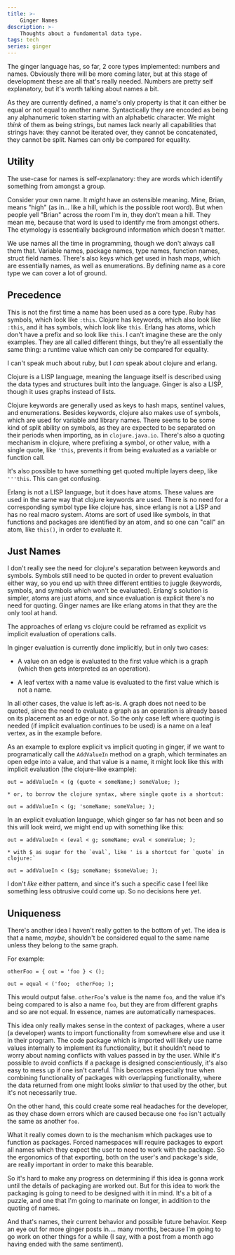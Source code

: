 ```yaml
---
title: >-
    Ginger Names
description: >-
    Thoughts about a fundamental data type.
tags: tech
series: ginger
---
```


The ginger language has, so far, 2 core types implemented: numbers and names.
Obviously there will be more coming later, but at this stage of development
these are all that's really needed. Numbers are pretty self explanatory, but
it's worth talking about names a bit.

As they are currently defined, a name's only property is that it can either be
equal or not equal to another name. Syntactically they are encoded as being any
alphanumeric token starting with an alphabetic character. We might _think_ of
them as being strings, but names lack nearly all capabilities that strings have:
they cannot be iterated over, they cannot be concatenated, they cannot be split.
Names can only be compared for equality.

## Utility

The use-case for names is self-explanatory: they are words which identify
something from amongst a group.

Consider your own name. It _might_ have an ostensible meaning. Mine, Brian,
means "high" (as in... like a hill, which is the possible root word). But when
people yell "Brian" across the room I'm in, they don't mean a hill. They mean
me, because that word is used to identify me from amongst others. The etymology
is essentially background information which doesn't matter.

We use names all the time in programming, though we don't always call them that.
Variable names, package names, type names, function names, struct field names.
There's also keys which get used in hash maps, which are essentially names, as
well as enumerations. By defining name as a core type we can cover a lot of
ground.

## Precedence

This is not the first time a name has been used as a core type. Ruby has
symbols, which look like `:this`. Clojure has keywords, which also look like
`:this`, and it has symbols, which look like `this`. Erlang has atoms, which
don't have a prefix and so look like `this`. I can't imagine these are the only
examples. They are all called different things, but they're all essentially the
same thing: a runtime value which can only be compared for equality.

I can't speak much about ruby, but I _can_ speak about clojure and erlang.

Clojure is a LISP language, meaning the language itself is described using the
data types and structures built into the language. Ginger is also a LISP, though
it uses graphs instead of lists.

Clojure keywords are generally used as keys to hash maps, sentinel values, and
enumerations. Besides keywords, clojure also makes use of symbols, which are
used for variable and library names. There seems to be some kind of split
ability on symbols, as they are expected to be separated on their periods when
importing, as in `clojure.java.io`. There's also a quoting mechanism in clojure,
where prefixing a symbol, or other value, with a single quote, like `'this`,
prevents it from being evaluated as a variable or function call.

It's also possible to have something get quoted multiple layers deep, like
`'''this`. This can get confusing.

Erlang is not a LISP language, but it does have atoms. These values are used in
the same way that clojure keywords are used. There is no need for a
corresponding symbol type like clojure has, since erlang is not a LISP and has
no real macro system. Atoms are sort of used like symbols, in that functions and
packages are identified by an atom, and so one can "call" an atom, like
`this()`, in order to evaluate it.

## Just Names

I don't really see the need for clojure's separation between keywords and
symbols. Symbols still need to be quoted in order to prevent evaluation either
way, so you end up with three different entities to juggle (keywords, symbols,
and symbols which won't be evaluated). Erlang's solution is simpler, atoms are
just atoms, and since evaluation is explicit there's no need for quoting. Ginger
names are like erlang atoms in that they are the only tool at hand.

The approaches of erlang vs clojure could be reframed as explicit vs implicit
evaluation of operations calls.

In ginger evaluation is currently done implicitly, but in only two cases:

* A value on an edge is evaluated to the first value which is a graph (which
  then gets interpreted as an operation).

* A leaf vertex with a name value is evaluated to the first value which is not a
  name.

In all other cases, the value is left as-is. A graph does not need to be quoted,
since the need to evaluate a graph as an operation is already based on its
placement as an edge or not. So the only case left where quoting is needed (if
implicit evaluation continues to be used) is a name on a leaf vertex, as in the
example before.

As an example to explore explicit vs implicit quoting in ginger, if we want to
programatically call the `AddValueIn` method on a graph, which terminates an
open edge into a value, and that value is a name, it might look like this with
implicit evaluation (the clojure-like example):

```
out = addValueIn < (g (quote < someName;) someValue; );

* or, to borrow the clojure syntax, where single quote is a shortcut:

out = addValueIn < (g; 'someName; someValue; );
```

In an explicit evaluation language, which ginger so far has not been and so this
will look weird, we might end up with something like this:

```
out = addValueIn < (eval < g; someName; eval < someValue; );

* with $ as sugar for the `eval`, like ' is a shortcut for `quote` in clojure:`

out = addValueIn < ($g; someName; $someValue; );
```

I don't _like_ either pattern, and since it's such a specific case I feel like
something less obtrusive could come up. So no decisions here yet.

## Uniqueness

There's another idea I haven't really gotten to the bottom of yet. The idea is
that a name, _maybe_, shouldn't be considered equal to the same name unless they
belong to the same graph.

For example:

```
otherFoo = { out = 'foo } < ();

out = equal < ('foo;  otherFoo; );
```

This would output false. `otherFoo`'s value is the name `foo`, and the value
it's being compared to is also a name `foo`, but they are from different graphs
and so are not equal. In essence, names are automatically namespaces.

This idea only really makes sense in the context of packages, where a user
(a developer) wants to import functionality from somewhere else and use it
in their program. The code package which is imported will likely use name
values internally to implement its functionality, but it shouldn't need to worry
about naming conflicts with values passed in by the user. While it's possible to
avoid conflicts if a package is designed conscientiously, it's also easy to mess
up if one isn't careful. This becomes especially true when combining
functionality of packages with overlapping functionality, where the data
returned from one might looks _similar_ to that used by the other, but it's not
necessarily true.

On the other hand, this could create some real headaches for the developer, as
they chase down errors which are caused because one `foo` isn't actually the
same as another `foo`.

What it really comes down to is the mechanism which packages use to function as
packages. Forced namespaces will require packages to export all names which they
expect the user to need to work with the package. So the ergonomics of that
exporting, both on the user's and package's side, are really important in order
to make this bearable.

So it's hard to make any progress on determining if this idea is gonna work
until the details of packaging are worked out. But for this idea to work the
packaging is going to need to be designed with it in mind. It's a bit of a
puzzle, and one that I'm going to marinate on longer, in addition to the quoting
of names.

And that's names, their current behavior and possible future behavior. Keep an
eye out for more ginger posts in.... many months, because I'm going to go work
on other things for a while (I say, with a post from a month ago having ended
with the same sentiment).
